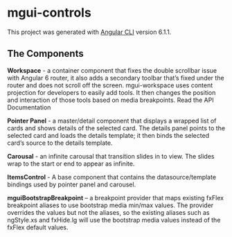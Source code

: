 # mgui-controls

This project was generated with [Angular CLI](https://github.com/angular/angular-cli) version 6.1.1.


## The Components

**Workspace** - a container component that fixes the double scrollbar issue with Angular 6 router, it also adds a secondary toolbar that’s fixed under the router and does not scroll off the screen. mgui-workspace uses content projection for developers to easily add tools. It then changes the position and interaction of those tools based on media breakpoints. Read the API Documentation

**Pointer Panel** - a master/detail component that displays a wrapped list of cards and shows details of the selected card. The details panel points to the selected card and loads the details template; it then binds the selected card’s source to the details template.

**Carousal** - an infinite carousal that transition slides in to view. The slides wrap to the start or end to appear as infinite.

**ItemsControl** - A base component that contains the datasource/template bindings used by pointer panel and carousel.

**mguiBootstrapBreakpoint** –  a breakpoint provider that maps existing fxFlex breakpoint aliases to use bootstrap media min/max values. The provider overrides the values but not the aliases, so the existing aliases such as ngStyle.xs and fxHide.lg will use the bootstrap media values instead of the fxFlex default values.

